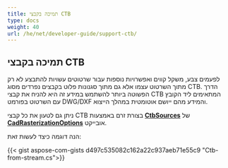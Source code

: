 ```yaml
---
title: תמיכה בקבצי CTB
type: docs
weight: 40
url: /he/net/developer-guide/support-ctb/
---
```


## **תמיכה בקבצי CTB**

לפעמים צבע, משקל קווים ואפשרויות נוספות עבור שרטוטים עשויות להתבצע לא רק מתוך השרטוט עצמו אלא גם מתוך סגנונות פלוט בקבצים נפרדים מסוג CTB. 
הדרך הפשוטה ביותר להשתמש במידע זה היא להניח את קבצי CTB המתאימים ליד הקובץ עם השרטוט בפורמט DWG/DXF והמידע מהם ייושם
אוטומטית במהלך הייצוא.

ניתן גם לטעון את כל קבצי CTB בצורת זרם באמצעות 
[**CtbSources**](https://reference.aspose.com/cad/net/aspose.cad.imageoptions/cadrasterizationoptions/ctbsources/) של 
[**CadRasterizationOptions**](https://reference.aspose.com/cad/net/aspose.cad.imageoptions/cadrasterizationoptions/) אובייקט.

הנה דוגמה כיצד לעשות זאת:
 
{{< gist aspose-com-gists d497c535082c162a22c937aeb71e55c9 "Ctb-from-stream.cs">}}
